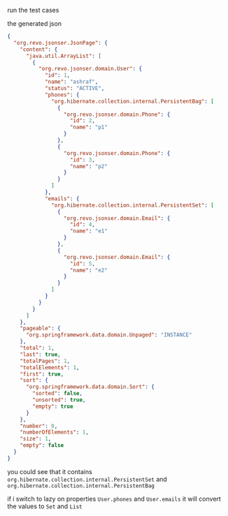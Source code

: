run the test cases 

the generated json 
```json
{
  "org.revo.jsonser.JsonPage": {
    "content": {
      "java.util.ArrayList": [
        {
          "org.revo.jsonser.domain.User": {
            "id": 1,
            "name": "ashraf",
            "status": "ACTIVE",
            "phones": {
              "org.hibernate.collection.internal.PersistentBag": [
                {
                  "org.revo.jsonser.domain.Phone": {
                    "id": 2,
                    "name": "p1"
                  }
                },
                {
                  "org.revo.jsonser.domain.Phone": {
                    "id": 3,
                    "name": "p2"
                  }
                }
              ]
            },
            "emails": {
              "org.hibernate.collection.internal.PersistentSet": [
                {
                  "org.revo.jsonser.domain.Email": {
                    "id": 4,
                    "name": "e1"
                  }
                },
                {
                  "org.revo.jsonser.domain.Email": {
                    "id": 5,
                    "name": "e2"
                  }
                }
              ]
            }
          }
        }
      ]
    },
    "pageable": {
      "org.springframework.data.domain.Unpaged": "INSTANCE"
    },
    "total": 1,
    "last": true,
    "totalPages": 1,
    "totalElements": 1,
    "first": true,
    "sort": {
      "org.springframework.data.domain.Sort": {
        "sorted": false,
        "unsorted": true,
        "empty": true
      }
    },
    "number": 0,
    "numberOfElements": 1,
    "size": 1,
    "empty": false
  }
}
```
you could see that it contains `org.hibernate.collection.internal.PersistentSet` and `org.hibernate.collection.internal.PersistentBag`

if i switch to lazy on properties `User.phones` and `User.emails` it will convert the values to `Set` and `List`
